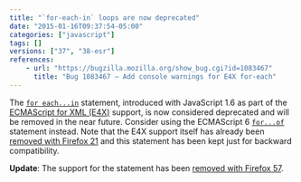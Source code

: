 ```yaml
---
title: "`for-each-in` loops are now deprecated"
date: "2015-01-16T09:37:54-05:00"
categories: ["javascript"]
tags: []
versions: ["37", "38-esr"]
references:
    - url: "https://bugzilla.mozilla.org/show_bug.cgi?id=1083467"
      title: "Bug 1083467 – Add console warnings for E4X for-each"
---
```

The [`for each...in`](https://developer.mozilla.org/docs/Web/JavaScript/Reference/Statements/for_each...in) statement, introduced with JavaScript 1.6 as part of the [ECMAScript for XML (E4X)](https://developer.mozilla.org/docs/Archive/Web/E4X) support, is now considered deprecated and will be removed in the near future. Consider using the ECMAScript 6 [`for...of`](https://developer.mozilla.org/docs/Web/JavaScript/Reference/Statements/for...of) statement instead. Note that the E4X support itself has already been [removed with Firefox 21](https://www.fxsitecompat.dev/en-CA/docs/2013/e4x-support-has-been-completely-removed/) and this statement has been kept just for backward compatibility.

**Update**: The support for the statement has been [removed with Firefox 57](https://www.fxsitecompat.dev/en-CA/docs/2017/for-each-in-loop-support-has-been-removed/).
